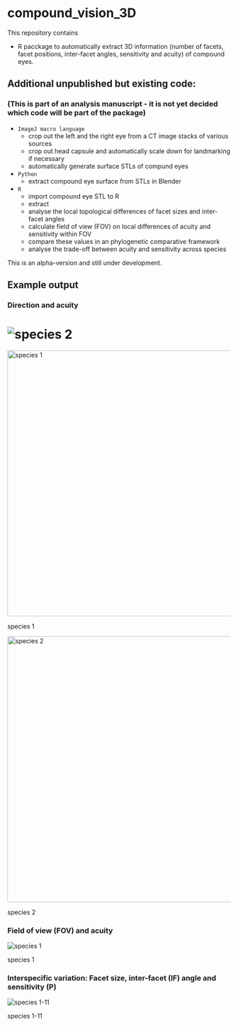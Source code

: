# compound_vision_3D
This repository contains
* R pacckage to automatically extract 3D information (number of facets, facet positions, inter-facet angles, sensitivity and acuity) of compound eyes.

## Additional unpublished but existing code:
### (This is part of an analysis manuscript - it is not yet decided which code will be part of the package)
* `ImageJ macro language`
    * crop out the left and the right eye from a CT image stacks of various sources
    * crop out head capsule and automatically scale down for landmarking if necessary
    * automatically generate surface STLs of compund eyes
* `Python`
  * extract compound eye surface from STLs in Blender
* `R`
  * import compound eye STL to R
  * extract 
  * analyse the local topological differences of facet sizes and inter-facet angles
  * calculate field of view (FOV) on local differences of acuity and sensitivity within FOV
  * compare these values in an phylogenetic comparative framework
  * analyse the trade-off between acuity and sensitivity across species

This is an alpha-version and still under development.

## Example output
### Direction and acuity
![species 2](https://live.staticflickr.com/65535/52076138677_8fb88204ae_o.gif)
=======
<img src="https://live.staticflickr.com/65535/52077372779_5dafd04018_o.gif" alt="species 1" width="600"/>

species 1

<img src="https://live.staticflickr.com/65535/52076138677_8fb88204ae_o.gif" alt="species 2" width="600"/>

species 2


### Field of view (FOV) and acuity
![species 1](https://live.staticflickr.com/65535/52076088442_1bff87d231_o.png)

species 1

### Interspecific variation: Facet size, inter-facet (IF) angle and sensitivity (P)
![species 1-11](https://live.staticflickr.com/65535/52077614450_71d1ecd3bc_o.png)

species 1-11
